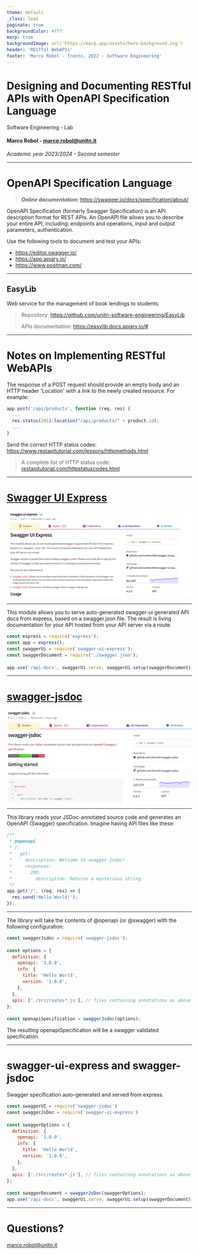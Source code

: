 ```yaml
---
theme: default
_class: lead
paginate: true
backgroundColor: #fff
marp: true
backgroundImage: url('https://marp.app/assets/hero-background.svg')
header: 'RESTful WebAPIs'
footer: 'Marco Robol - Trento, 2022 - Software Engineering'
---
```


# **Designing and Documenting RESTful APIs with OpenAPI Specification Language**

Software Engineering - Lab

#### Marco Robol - marco.robol@unitn.it

*Academic year 2023/2024 - Second semester*

---

# OpenAPI Specification Language

> ***Online documentation:*** https://swagger.io/docs/specification/about/

OpenAPI Specification (formerly Swagger Specification) is an API description format for REST APIs. An OpenAPI file allows you to describe your entire API, including: endpoints and operations, input and output parameters, authentication.

Use the following tools to document and test your APIs:
- https://editor.swagger.io/
- https://app.apiary.io/
- https://www.postman.com/

---

## EasyLib

Web service for the management of book lendings to students.

> Repository: https://github.com/unitn-software-engineering/EasyLib

> APIs documentation: https://easylib.docs.apiary.io/#

---

# Notes on Implementing RESTful WebAPIs

The response of a POST request should provide an empty body and an HTTP header 'Location' with a link to the newly created resource. For example:
```javascript
app.post('/api/products', function (req, res) {
  ...
  res.status(201).location("/api/products/" + product.id);
  ...
}
```

Send the correct HTTP status codes: https://www.restapitutorial.com/lessons/httpmethods.html

> A complete list of HTTP status code: [restapitutorial.com/httpstatuscodes.html](https://www.restapitutorial.com/httpstatuscodes.html)

---

# [Swagger UI Express](https://www.npmjs.com/package/swagger-ui-express)

![w:1000](./swagger-ui-express.png)

---

This module allows you to serve auto-generated swagger-ui generated API docs from express, based on a swagger.json file. The result is living documentation for your API hosted from your API server via a route.

```javascript
const express = require('express');
const app = express();
const swaggerUi = require('swagger-ui-express');
const swaggerDocument = require('./swagger.json');

app.use('/api-docs', swaggerUi.serve, swaggerUi.setup(swaggerDocument));
```

---

# [swagger-jsdoc](https://www.npmjs.com/package/swagger-jsdoc)

![w:1000](./swagger-jsdoc.png)

---

This library reads your JSDoc-annotated source code and generates an OpenAPI (Swagger) specification. Imagine having API files like these:

```javascript
/**
 * @openapi
 * /:
 *   get:
 *     description: Welcome to swagger-jsdoc!
 *     responses:
 *       200:
 *         description: Returns a mysterious string.
 */
app.get('/', (req, res) => {
  res.send('Hello World!');
});
```

---

The library will take the contents of @openapi (or @swagger) with the following configuration:

```javascript
const swaggerJsdoc = require('swagger-jsdoc');

const options = {
  definition: {
    openapi: '3.0.0',
    info: {
      title: 'Hello World',
      version: '1.0.0',
    },
  },
  apis: ['./src/routes*.js'], // files containing annotations as above
};

const openapiSpecification = swaggerJsdoc(options);
```

The resulting openapiSpecification will be a swagger validated specification.

---

# swagger-ui-express and swagger-jsdoc

Swagger specification auto-generated and served from express.

```javascript
const swaggerUI = require('swagger-jsdoc')
const swaggerJsDoc = require('swagger-ui-express')

const swaggerOptions = {
  definition: {
    openapi: '3.0.0',
    info: {
      title: 'Hello World',
      version: '1.0.0',
    },
  },
  apis: ['./src/routes*.js'], // files containing annotations as above
};

const swaggerDocument = swaggerJsDoc(swaggerOptions);
app.use('/api-docs', swaggerUi.serve, swaggerUi.setup(swaggerDocument));
```

---

# Questions?

marco.robol@unitn.it